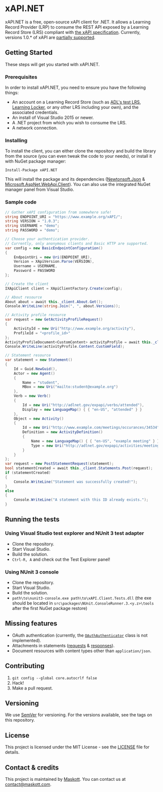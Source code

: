 # xAPI.NET
xAPI.NET is a free, open-source xAPI client for .NET. It allows a Learning Record Provider (LRP) to consume the REST API exposed by a Learning Record Store (LRS) compliant with [the xAPI specification](https://github.com/adlnet/xAPI-Spec). Currently, versions 1.0.* of xAPI are [partially supported](#missing-features).

## Getting Started
These steps will get you started with xAPI.NET.

### Prerequisites
In order to install xAPI.NET, you need to ensure you have the following things:

* An account on a Learning Record Store (such as [ADL's test LRS](https://lrs.adlnet.gov/), [Learning Locker](https://learninglocker.net/), or any other LRS including your own), and the associated credentials.
* An install of Visual Studio 2015 or newer.
* A .NET project from which you wish to consume the LRS.
* A network connection.

### Installing
To install the client, you can either clone the repository and build the library from the source (you can even tweak the code to your needs), or install it with NuGet package manager:

```
Install-Package xAPI.NET
```
This will install the package and its dependencies ([Newtonsoft.Json](https://github.com/JamesNK/Newtonsoft.Json) & [Microsoft.AspNet.WebApi.Client](https://www.asp.net/web-api)). You can also use the integrated NuGet manager panel from Visual Studio.

### Sample code
```csharp
// Gather xAPI configuration from somewhere safe!
string ENDPOINT_URI = "https://www.example.org/xAPI/";
string VERSION = "1.0.3";
string USERNAME = "demo";
string PASSWORD = "demo";

// Choose your authentication provider.
// Currently, only anonymous clients and Basic HTTP are supported.
var config = new BasicEndpointConfiguration()
{
    EndpointUri = new Uri(ENDPOINT_URI),
    Version = XApiVersion.Parse(VERSION),
    Username = USERNAME,
    Password = PASSWORD
};

// Create the client
IXApiClient client = XApiClientFactory.Create(config);

// About resource
About about = await this._client.About.Get();
Console.WriteLine(string.Join(", ", about.Versions));

// Activity profile resource
var request = new GetActivityProfileRequest()
{
    ActivityId = new Uri("http://www.example.org/activity"),
    ProfileId = "<profile_id>"
};
ActivityProfileDocument<CustomContent> activityProfile = await this._client.ActivityProfiles.Get<CustomContent>(request);
Console.WriteLine(activityProfile.Content.CustomField);

// Statement resource
var statement = new Statement()
{
    Id = Guid.NewGuid(),
    Actor = new Agent()
    {
        Name = "student",
        MBox = new Uri("mailto:student@example.org")
    },
    Verb = new Verb()
    {
        Id = new Uri("http://adlnet.gov/expapi/verbs/attended"),
        Display = new LanguageMap() { { "en-US", "attended" } }
    },
    Object = new Activity()
    {
        Id = new Uri("http://www.example.com/meetings/occurances/34534"),
        Definition = new ActivityDefinition()
        {
            Name = new LanguageMap() { { "en-US", "example meeting" } },
            Type = new Uri("http://adlnet.gov/expapi/activities/meeting")
        }
    }
};
var request = new PostStatementRequest(statement);
bool statementCreated = await this._client.Statements.Post(request);
if (statementCreated)
{
    Console.WriteLine("Statement was successfully created!");
}
else
{
    Console.WriteLine("A statement with this ID already exists.");
}
```

## Running the tests

### Using Visual Studio test explorer and NUnit 3 test adapter

* Clone the repository.
* Start Visual Studio.
* Build the solution.
* `Ctrl-R, A` and check out the Test Explorer panel!

### Using NUnit 3 console

* Clone the repository.
* Start Visual Studio.
* Build the solution.
* `path\to\nunit3-console.exe path\to\xAPI.Client.Tests.dll` (the exe should be located in `src\packages\NUnit.ConsoleRunner.3.<y.z>\tools` after the first NuGet package restore)

## Missing features

* OAuth authentication (currently, the [`OAuthAuthenticator`](src/xAPI.Client/Authenticators/OAuthAuthenticator.cs) class is not implemented).
* Attachments in statements ([requests](https://github.com/adlnet/xAPI-Spec/blob/master/xAPI-Communication.md#152-multipartmixed) & [responses](https://github.com/adlnet/xAPI-Spec/blob/master/xAPI-Communication.md#213-get-statements)).
* Document resources with content types other than `application/json`.

## Contributing
1. `git config --global core.autocrlf false`
2. Hack!
3. Make a pull request.

## Versioning
We use [SemVer](http://semver.org/) for versioning. For the versions available, see the tags on this repository.

## License
This project is licensed under the MIT License - see the [LICENSE](LICENSE) file for details.

## Contact & credits
This project is maintained by [Maskott](https://www.maskott.com/). You can contact us at [contact@maskott.com](mailto:contact@maskott.com).
